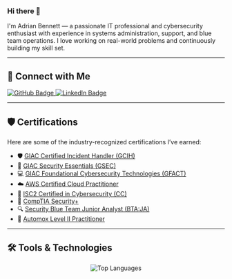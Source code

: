### Hi there 👋

I'm Adrian Bennett — a passionate IT professional and cybersecurity enthusiast with experience in systems administration, support, and blue team operations. I love working on real-world problems and continuously building my skill set.

---

## 🔗 Connect with Me

<a href="https://github.com/Adriankben">
  <img src="https://img.shields.io/badge/GitHub-211F1F?style=for-the-badge&logo=GitHub&logoColor=ffffff" alt="GitHub Badge">
</a>
<a href="https://www.linkedin.com/in/adriankbennett3/">
  <img src="https://img.shields.io/badge/LinkedIn-0077B5?style=for-the-badge&logo=Linkedin&logoColor=ffffff" alt="LinkedIn Badge">
</a>

---

## 🛡️ Certifications

Here are some of the industry-recognized certifications I’ve earned:

- 🛡️ [GIAC Certified Incident Handler (GCIH)](https://www.credly.com/badges/9a234e8b-d38b-4ec4-995d-bc3c8fcdb299/public_url)
- 🔐 [GIAC Security Essentials (GSEC)](https://www.credly.com/badges/2cf1f1f0-8857-4a1d-a0db-80e6cd9f19b3/public_url)
- 💻 [GIAC Foundational Cybersecurity Technologies (GFACT)](https://www.credly.com/badges/4a7d88ec-8e39-4721-bfc2-70cbce4c8fa7/public_url)
- ☁️ [AWS Certified Cloud Practitioner](https://www.credly.com/badges/389885b5-b81f-437b-8360-53f7643c02b4/public_url)
- 🧩 [ISC2 Certified in Cybersecurity (CC)](https://www.credly.com/badges/ce1304c5-0e8c-4af6-b2f2-1e6fcd70e2d3/public_url)
- 🧠 [CompTIA Security+](https://www.credly.com/badges/e6b27b0c-c154-43c3-90f4-4e4a3e9d2cf6/public_url)
- 🔍 [Security Blue Team Junior Analyst (BTA:JA)](https://www.credly.com/badges/bbf478c4-bfb2-4b24-89d5-d94edaa70e1e/public_url)
- 🧰 [Automox Level II Practitioner](https://www.credly.com/badges/6aebf6a3-9ed3-45ae-8e9e-23f8404efc5e/public_url)

---

## 🛠 Tools & Technologies

<div align="center">
  <img src="https://github-readme-stats.vercel.app/api/top-langs/?username=Adriankben&theme=dark&layout=compact&langs_count=20&hide_title=true" alt="Top Languages" />
</div>
